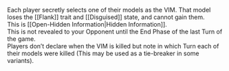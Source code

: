 Each player secretly selects one of their models as the VIM. That model loses the [[Flank]] trait and [[Disguised]] state, and cannot gain them.  
This is [[Open-Hidden Information|Hidden Information]].  
This is not revealed to your Opponent until the End Phase of the last Turn of the game.  
Players don’t declare when the VIM is killed but note in which Turn each of their models were killed (This may be used as a tie-breaker in some variants).